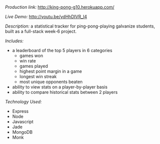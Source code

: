 _Production link:_ http://king-pong-g10.herokuapp.com/

_Live Demo:_ http://youtu.be/ydHhDIVR_l4

_Description:_ a statistical tracker for ping-pong-playing galvanize students, built as a full-stack week-6 project.

_Includes:_
- a leaderboard of the top 5 players in 6 categories
  - games won
  - win rate
  - games played
  - highest point margin in a game
  - longest win streak
  - most unique opponents beaten
- ability to view stats on a player-by-player basis
- ability to compare historical stats between 2 players

_Technology Used:_
- Express
- Node
- Javascript
- Jade
- MongoDB
- Monk
